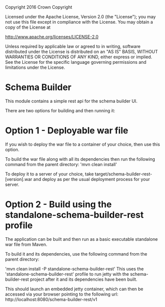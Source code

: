 Copyright 2016 Crown Copyright

Licensed under the Apache License, Version 2.0 (the "License");
you may not use this file except in compliance with the License.
You may obtain a copy of the License at

  http://www.apache.org/licenses/LICENSE-2.0

Unless required by applicable law or agreed to in writing, software
distributed under the License is distributed on an "AS IS" BASIS,
WITHOUT WARRANTIES OR CONDITIONS OF ANY KIND, either express or implied.
See the License for the specific language governing permissions and
limitations under the License.


Schema Builder
============
This module contains a simple rest api for the schema builder UI.

There are two options for building and then running it:

Option 1 - Deployable war file
==============================

If you wish to deploy the war file to a container of your choice, then use this option.

To build the war file along with all its dependencies then run the following command from the parent directory:
'mvn clean install'

To deploy it to a server of your choice, take target/schema-builder-rest-[version].war and deploy as per the usual deployment process for your server.


Option 2 - Build using the standalone-schema-builder-rest profile
=============================================

The application can be built and then run as a basic executable standalone war file from Maven.

To build it and its dependencies, use the following command from the parent directory:

'mvn clean install -P standalone-schema-builder-rest'
This uses the 'standalone-schema-builder-rest' profile to run jetty with the schema-builder-rest project after it and its dependencies have been built.

This should launch an embedded jetty container, which can then be accessed via your browser pointing to the following url:
http://localhost:8080/schema-builder-rest/v1

